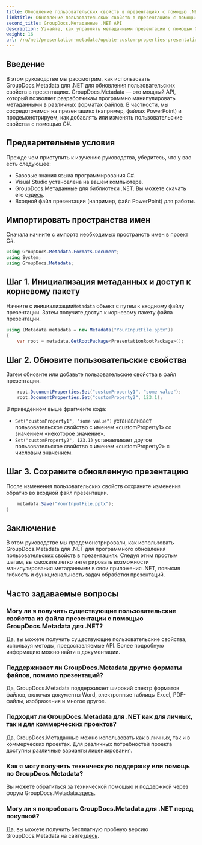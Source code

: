 ```yaml
---
title: Обновление пользовательских свойств в презентациях с помощью .NET
linktitle: Обновление пользовательских свойств в презентациях с помощью .NET
second_title: GroupDocs.Метаданные .NET API
description: Узнайте, как управлять метаданными презентации с помощью GroupDocs.Metadata для .NET. Эффективно обновляйте пользовательские свойства в файлах PowerPoint.
weight: 16
url: /ru/net/presentation-metadata/update-custom-properties-presentations/
---
```

## Введение
В этом руководстве мы рассмотрим, как использовать GroupDocs.Metadata для .NET для обновления пользовательских свойств в презентациях. GroupDocs.Metadata — это мощный API, который позволяет разработчикам программно манипулировать метаданными в различных форматах файлов. В частности, мы сосредоточимся на презентациях (например, файлах PowerPoint) и продемонстрируем, как добавлять или изменять пользовательские свойства с помощью C#.
## Предварительные условия
Прежде чем приступить к изучению руководства, убедитесь, что у вас есть следующее:
- Базовые знания языка программирования C#.
- Visual Studio установлена на вашем компьютере.
-  GroupDocs.Метаданные для библиотеки .NET. Вы можете скачать его с[здесь](https://releases.groupdocs.com/metadata/net/).
- Входной файл презентации (например, файл PowerPoint) для работы.

## Импортировать пространства имен
Сначала начните с импорта необходимых пространств имен в проект C#.
```csharp
using GroupDocs.Metadata.Formats.Document;
using System;
using GroupDocs.Metadata;
```
## Шаг 1. Инициализация метаданных и доступ к корневому пакету
 Начните с инициализации`Metadata` объект с путем к входному файлу презентации. Затем получите доступ к корневому пакету файла презентации.
```csharp
using (Metadata metadata = new Metadata("YourInputFile.pptx"))
{
    var root = metadata.GetRootPackage<PresentationRootPackage>();
```
## Шаг 2. Обновите пользовательские свойства
Затем обновите или добавьте пользовательские свойства в файл презентации.
```csharp
    root.DocumentProperties.Set("customProperty1", "some value");
    root.DocumentProperties.Set("customProperty2", 123.1);
```
В приведенном выше фрагменте кода:
- `Set("customProperty1", "some value")` устанавливает пользовательское свойство с именем «customProperty1» со значением «некоторое значение».
- `Set("customProperty2", 123.1)` устанавливает другое пользовательское свойство с именем «customProperty2» с числовым значением.
## Шаг 3. Сохраните обновленную презентацию
После изменения пользовательских свойств сохраните изменения обратно во входной файл презентации.
```csharp
    metadata.Save("YourInputFile.pptx");
}
```

## Заключение
В этом руководстве мы продемонстрировали, как использовать GroupDocs.Metadata для .NET для программного обновления пользовательских свойств в презентациях. Следуя этим простым шагам, вы сможете легко интегрировать возможности манипулирования метаданными в свои приложения .NET, повысив гибкость и функциональность задач обработки презентаций.

## Часто задаваемые вопросы
### Могу ли я получить существующие пользовательские свойства из файла презентации с помощью GroupDocs.Metadata для .NET?
Да, вы можете получить существующие пользовательские свойства, используя методы, предоставляемые API. Более подробную информацию можно найти в документации.
### Поддерживает ли GroupDocs.Metadata другие форматы файлов, помимо презентаций?
Да, GroupDocs.Metadata поддерживает широкий спектр форматов файлов, включая документы Word, электронные таблицы Excel, PDF-файлы, изображения и многое другое.
### Подходит ли GroupDocs.Metadata для .NET как для личных, так и для коммерческих проектов?
Да, GroupDocs.Метаданные можно использовать как в личных, так и в коммерческих проектах. Для различных потребностей проекта доступны различные варианты лицензирования.
### Как я могу получить техническую поддержку или помощь по GroupDocs.Metadata?
 Вы можете обратиться за технической помощью и поддержкой через форум GroupDocs.Metadata.[здесь](https://forum.groupdocs.com/c/metadata/14).
### Могу ли я попробовать GroupDocs.Metadata для .NET перед покупкой?
 Да, вы можете получить бесплатную пробную версию GroupDocs.Metadata на сайте[здесь](https://releases.groupdocs.com/).